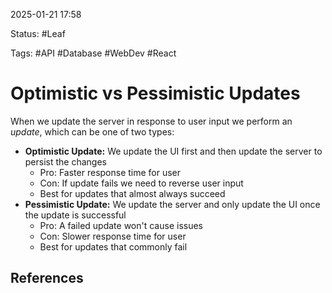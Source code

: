 2025-01-21 17:58

Status: #Leaf

Tags: #API #Database #WebDev #React 

# Optimistic vs Pessimistic Updates
When we update the server in response to user input we perform an *update*, which can be one of two types:
- **Optimistic Update:** We update the UI first and then update the server to persist the changes
	- Pro: Faster response time for user
	- Con: If update fails we need to reverse user input
	- Best for updates that almost always succeed
- **Pessimistic Update:** We update the server and only update the UI once the update is successful
	- Pro: A failed update won't cause issues
	- Con: Slower response time for user
	- Best for updates that commonly fail

## References
